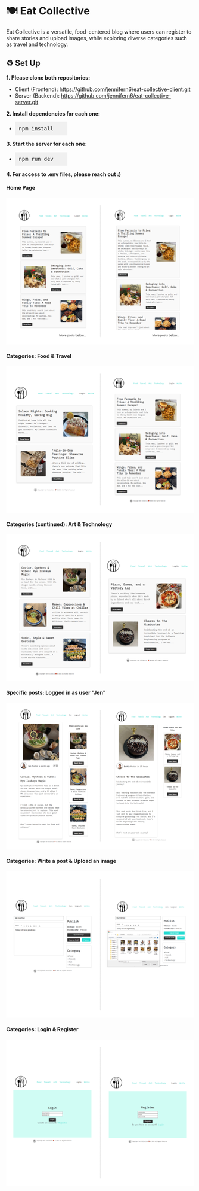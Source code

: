 # 🍽️ Eat Collective

Eat Collective is a versatile, food-centered blog where users can register to share stories and upload images, while exploring diverse categories such as travel and technology.

## ⚙️ Set Up

**1. Please clone both repositories:**

- Client (Frontend): https://github.com/jennifern6/eat-collective-client.git
- Server (Backend): https://github.com/jennifern6/eat-collective-server.git

**2. Install dependencies for each one:**

- <pre style="background-color: #f0f0f0; padding: 10px; width:120px;">npm install</pre>

**3. Start the server for each one:**

- <pre style="background-color: #f0f0f0; padding: 10px; width:120px;">npm run dev</pre>

**4. For access to .env files, please reach out :)**

#### Home Page

![Home Page](src/assets/images/1homepage.png)

#### Categories: Food & Travel

![Categories: Food & Travel](src/assets/images/2categoriesfoodandtravel.png)

#### Categories (continued): Art & Technology

![Categories (continued): Art & Technology](src/assets/images/3categoriesartandtechnology.png)

#### Specific posts: Logged in as user "Jen"

![Specific posts: Logged in as user "Jen"](src/assets/images/4specificpostsloggedinasjen.png)

#### Categories: Write a post & Upload an image

![Categories: Write a post & Upload an image](src/assets/images/5writeapost.png)

#### Categories: Login & Register

![Categories: Login & Register](src/assets/images/6loginandregister.png)
